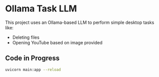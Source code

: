 # Ollama Task LLM

This project uses an Ollama-based LLM to perform simple desktop tasks like:

- Deleting files
- Opening YouTube based on image provided

## Code in Progress

```bash
uvicorn main:app --reload
